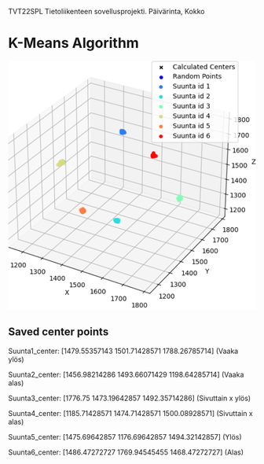 TVT22SPL Tietoliikenteen sovellusprojekti. Päivärinta, Kokko

# K-Means Algorithm
![Havainnollistus](https://github.com/PaivarintaJohannes/TietoliikenteenSovellusprojekti/blob/K-means/Kmeans/havainnollistus.png)


## Saved center points
Suunta1_center: [1479.55357143 1501.71428571 1788.26785714] (Vaaka ylös)

Suunta2_center: [1456.98214286 1493.66071429 1198.64285714] (Vaaka alas)

Suunta3_center: [1776.75       1473.19642857 1492.35714286] (Sivuttain x ylös)

Suunta4_center: [1185.71428571 1474.71428571 1500.08928571] (Sivuttain x alas)

Suunta5_center: [1475.69642857 1176.69642857 1494.32142857] (Ylös)

Suunta6_center: [1486.47272727 1769.94545455 1468.47272727] (Alas)
